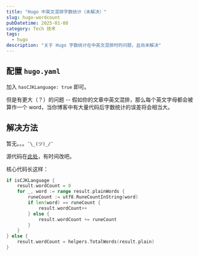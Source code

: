 ```yaml
---
title: "Hugo 中英文混排字数统计（未解决）"
slug: hugo-wordcount
pubDatetime: 2025-01-08
category: Tech 技术
tags:
  - hugo
description: "关于 Hugo 字数统计在中英文混排时的问题，且尚未解决"
---
```


## 配置 `hugo.yaml`

加入 `hasCJKLanguage: true` 即可。

但是有更大（？）的问题 -- 假如你的文章中英文混排，那么每个英文字母都会被算作一个 word，当你博客中有大量代码后字数统计的误差将会相当大。

## 解决方法

暂无。。。`¯\_(ツ)_/¯`

源代码在[此处](https://github.com/gohugoio/hugo/blob/master/hugolib/page__content.go)，有时间改吧。

核心代码长这样：

```go
if isCJKLanguage {
    result.wordCount = 0
    for _, word := range result.plainWords {
        runeCount := utf8.RuneCountInString(word)
        if len(word) == runeCount {
            result.wordCount++
        } else {
            result.wordCount += runeCount
        }
    }
} else {
    result.wordCount = helpers.TotalWords(result.plain)
}
```
